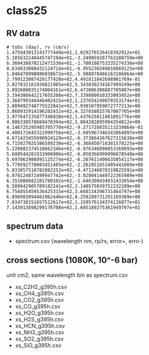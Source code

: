 # class25
## RV datra

```
# tobs (day), rv (cm/s)
1.475943013143777449e+01,1.029276526418392912e+01
5.185632248445747194e+01,-3.249059287763180759e+00
6.360438878212471536e+01,-1.700108753335274336e+00
8.634033088432124714e+01,-6.955230249810869125e+00
1.046478998086038672e+02,-5.988878466163186864e+00
2.799123087428177428e+02,4.491811842698901769e-01
3.027032161930821985e+02,5.343830234167499249e+00
3.092680035174004161e+02,6.473086308887705087e+00
3.194386642217655208e+02,7.339880010333093452e+00
3.368799344446402415e+02,1.237654249070353174e+01
3.809492748775522841e+02,7.930107959072777213e+00
3.860932914196202432e+02,4.327858815767007705e+00
3.977647235877346930e+02,1.437625811081091776e+00
4.006338578669470394e+02,1.084282895994354012e+00
4.146725295985705770e+02,-9.271728835113239864e-01
4.400172645322999756e+02,-3.695967346343064897e+00
4.671423455690924129e+02,-6.373664267627315638e+00
4.715027025386589230e+02,-6.368450716381578225e+00
5.220882374518662346e+02,-6.976346898853369893e+00
5.680544281933908906e+02,-6.050366999996878548e+00
5.697862986891125274e+02,-6.267611406635054117e+00
5.779592778003451485e+02,-2.262851651405441089e+00
5.833857518782082252e+02,-4.471246878319825591e+00
6.078124872499947742e+02,-3.020041449722365989e+00
6.351088682201780102e+02,-1.646300434931433854e+00
6.509942905709182241e+02,2.140575039752232289e+00
6.756855459536425315e+02,3.668134396731464797e+00
6.896083094461962446e+02,8.258289731291169389e+00
7.034738151657512617e+02,1.159576134374126077e+01
7.143913898299176708e+02,1.605189275361949797e+01
```

## spectrum data 

- spectrum.csv (wavelength nm, rp/rs, error+, erro-)

## cross sections (1080K, 10^-6 bar)

unit cm2, same wavelength bin as spectrum.csv

- xs_C2H2_g395h.csv
- xs_CH4_g395h.csv
- xs_CO2_g395h.csv
- xs_CO_g395h.csv
- xs_H2O_g395h.csv
- xs_H2S_g395h.csv
- xs_HCN_g395h.csv
- xs_NH3_g395h.csv
- xs_SO2_g395h.csv
- xs_SiO_g395h.csv
